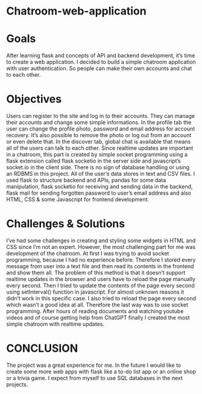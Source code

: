# Chatroom-web-application

# Goals
After learning flask and concepts of API and backend development, it’s time to create a web application. I decided to build a simple chatroom application with user authentication. So people can make their own accounts and chat to each other.

# Objectives
Users can register to the site and log in to their accounts. They can manage their accounts and change some simple informations. In the profile tab the user can change the profile photo, password and email address for account recovery. It’s also possible to remove the photo or log out from an account or even delete that. In the discover tab, global chat is available that means all of the users can talk to each other. Since realtime updates are important in a chatroom, this part is created by simple socket programming using a flask extension called flask socketio in the server side and javascript’s socket.io in the client side.
There is no sign of database handling or using an RDBMS in this project. All of the user’s data stores in text and CSV files.
I used flask to structure backend and APIs, pandas for some data manipulation, flask socketio for receiving and sending data in the backend, flask mail for sending forgotten password to user’s email address and also HTML, CSS & some Javascript for frontend development.

# Challenges & Solutions
I’ve had some challenges in creating and styling some widgets in HTML and CSS since I’m not an expert. However, the most challenging part for me was development of the chatroom. At first I was trying to avoid socket programming, because I had no experience before. Therefore I stored every message from user into a text file and then read its contents in the frontend and show them all. The problem of this method is that it doesn’t support realtime updates in the browser and users have to reload the page manually every second. Then I tried to update the contents of the page every second using setInterval() function in javascript. For almost unknown reasons it didn’t work in this specific case. I also tried to reload the page every second which wasn’t a good idea at all. Therefore the last way was to use socket programming. After hours of reading documents and watching youtube videos and of course getting help from ChatGPT finally I created the most simple chatroom with realtime updates.

# CONCLUSION
The project was a great experience for me. In the future I would like to create some more web apps with flask like a to-do list app or an online shop or a trivia game. I expect from myself to use SQL databases in the next projects.
